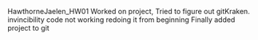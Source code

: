 HawthorneJaelen_HW01
Worked on project, Tried to figure out gitKraken.
invincibility code not working redoing it from beginning
Finally added project to git
